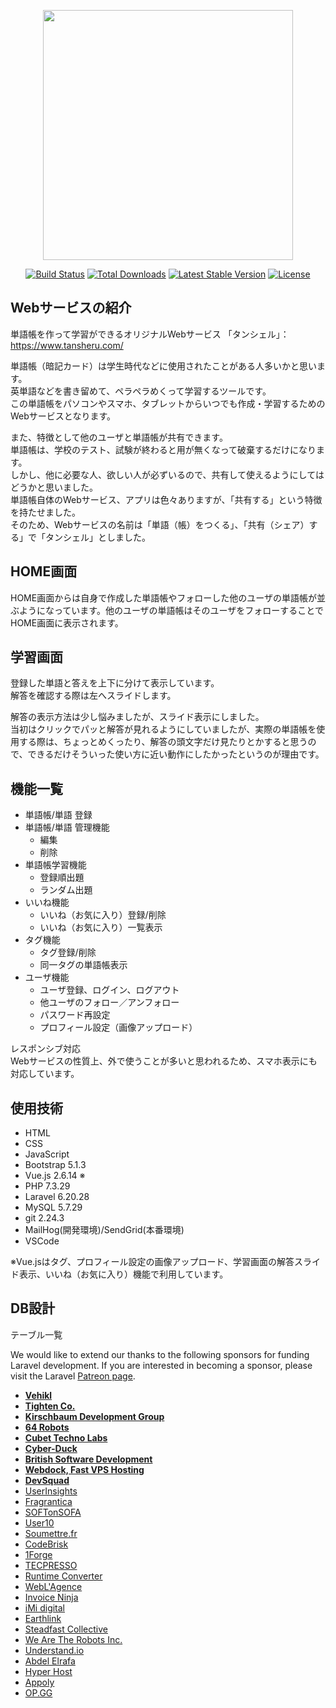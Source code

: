 <p align="center"><a href="https://laravel.com" target="_blank"><img src="https://raw.githubusercontent.com/laravel/art/master/logo-lockup/5%20SVG/2%20CMYK/1%20Full%20Color/laravel-logolockup-cmyk-red.svg" width="400"></a></p>

<p align="center">
<a href="https://travis-ci.org/laravel/framework"><img src="https://travis-ci.org/laravel/framework.svg" alt="Build Status"></a>
<a href="https://packagist.org/packages/laravel/framework"><img src="https://poser.pugx.org/laravel/framework/d/total.svg" alt="Total Downloads"></a>
<a href="https://packagist.org/packages/laravel/framework"><img src="https://poser.pugx.org/laravel/framework/v/stable.svg" alt="Latest Stable Version"></a>
<a href="https://packagist.org/packages/laravel/framework"><img src="https://poser.pugx.org/laravel/framework/license.svg" alt="License"></a>
</p>

## Webサービスの紹介
単語帳を作って学習ができるオリジナルWebサービス 「タンシェル」：  
https://www.tansheru.com/

単語帳（暗記カード）は学生時代などに使用されたことがある人多いかと思います。  
英単語などを書き留めて、ペラペラめくって学習するツールです。  
この単語帳をパソコンやスマホ、タブレットからいつでも作成・学習するためのWebサービスとなります。

また、特徴として他のユーザと単語帳が共有できます。  
単語帳は、学校のテスト、試験が終わると用が無くなって破棄するだけになります。  
しかし、他に必要な人、欲しい人が必ずいるので、共有して使えるようにしてはどうかと思いました。  
単語帳自体のWebサービス、アプリは色々ありますが、「共有する」という特徴を持たせました。  
そのため、Webサービスの名前は「単語（帳）をつくる」、「共有（シェア）する」で「タンシェル」としました。

## HOME画面
HOME画面からは自身で作成した単語帳やフォローした他のユーザの単語帳が並ぶようになっています。他のユーザの単語帳はそのユーザをフォローすることでHOME画面に表示されます。

## 学習画面
登録した単語と答えを上下に分けて表示しています。  
解答を確認する際は左へスライドします。  

解答の表示方法は少し悩みましたが、スライド表示にしました。  
当初はクリックでパッと解答が見れるようにしていましたが、実際の単語帳を使用する際は、ちょっとめくったり、解答の頭文字だけ見たりとかすると思うので、できるだけそういった使い方に近い動作にしたかったというのが理由です。


## 機能一覧
* 単語帳/単語 登録  
* 単語帳/単語 管理機能  
  * 編集  
  * 削除  
* 単語帳学習機能  
  * 登録順出題  
  * ランダム出題  
* いいね機能  
  * いいね（お気に入り）登録/削除  
  * いいね（お気に入り）一覧表示  
* タグ機能  
  * タグ登録/削除  
  * 同一タグの単語帳表示  
* ユーザ機能  
  * ユーザ登録、ログイン、ログアウト  
  * 他ユーザのフォロー／アンフォロー  
  * パスワード再設定  
  * プロフィール設定（画像アップロード）  

レスポンシブ対応  
Webサービスの性質上、外で使うことが多いと思われるため、スマホ表示にも対応しています。

## 使用技術
* HTML  
* CSS  
* JavaScript  
* Bootstrap 5.1.3  
* Vue.js 2.6.14 ※  
* PHP 7.3.29  
* Laravel 6.20.28  
* MySQL 5.7.29  
* git 2.24.3  
* MailHog(開発環境)/SendGrid(本番環境)  
* VSCode  

※Vue.jsはタグ、プロフィール設定の画像アップロード、学習画面の解答スライド表示、いいね（お気に入り）機能で利用しています。

## DB設計

テーブル一覧

We would like to extend our thanks to the following sponsors for funding Laravel development. If you are interested in becoming a sponsor, please visit the Laravel [Patreon page](https://patreon.com/taylorotwell).

- **[Vehikl](https://vehikl.com/)**
- **[Tighten Co.](https://tighten.co)**
- **[Kirschbaum Development Group](https://kirschbaumdevelopment.com)**
- **[64 Robots](https://64robots.com)**
- **[Cubet Techno Labs](https://cubettech.com)**
- **[Cyber-Duck](https://cyber-duck.co.uk)**
- **[British Software Development](https://www.britishsoftware.co)**
- **[Webdock, Fast VPS Hosting](https://www.webdock.io/en)**
- **[DevSquad](https://devsquad.com)**
- [UserInsights](https://userinsights.com)
- [Fragrantica](https://www.fragrantica.com)
- [SOFTonSOFA](https://softonsofa.com/)
- [User10](https://user10.com)
- [Soumettre.fr](https://soumettre.fr/)
- [CodeBrisk](https://codebrisk.com)
- [1Forge](https://1forge.com)
- [TECPRESSO](https://tecpresso.co.jp/)
- [Runtime Converter](http://runtimeconverter.com/)
- [WebL'Agence](https://weblagence.com/)
- [Invoice Ninja](https://www.invoiceninja.com)
- [iMi digital](https://www.imi-digital.de/)
- [Earthlink](https://www.earthlink.ro/)
- [Steadfast Collective](https://steadfastcollective.com/)
- [We Are The Robots Inc.](https://watr.mx/)
- [Understand.io](https://www.understand.io/)
- [Abdel Elrafa](https://abdelelrafa.com)
- [Hyper Host](https://hyper.host)
- [Appoly](https://www.appoly.co.uk)
- [OP.GG](https://op.gg)
